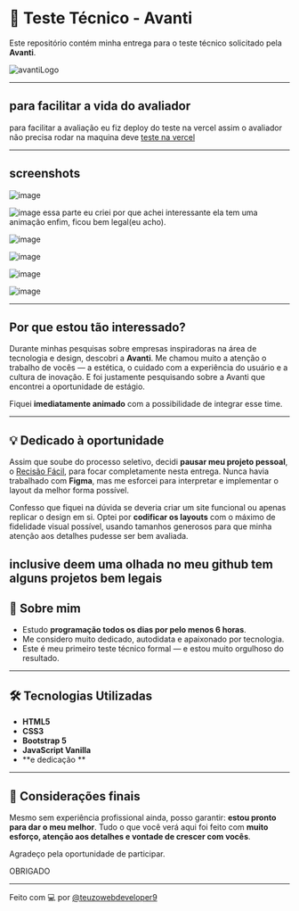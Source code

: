 # 🚀 Teste Técnico - Avanti

Este repositório contém minha entrega para o teste técnico solicitado pela **Avanti**.

![avantiLogo](https://github.com/user-attachments/assets/ebe68e65-f101-4ca2-8184-cc2f24d4fd26)


---
## para facilitar a vida do avaliador

para facilitar a avaliação eu fiz deploy do teste na vercel assim o avaliador não precisa rodar na maquina deve [teste na vercel](https://teste-avanti-lltf.vercel.app/)


---
## screenshots

![image](https://github.com/user-attachments/assets/ef62b49d-a47f-4e89-9a3b-9e8de4307674)

![image](https://github.com/user-attachments/assets/7e3390f0-9c8b-4c88-8cea-b7099a996efa)
essa parte eu criei por que achei interessante ela tem uma animação enfim, ficou bem legal(eu acho).

![image](https://github.com/user-attachments/assets/c37abd5e-7691-4ad5-9304-f65144fe2800)

![image](https://github.com/user-attachments/assets/ed64c630-bdfa-4d4d-8986-cd5280a51b6d)


![image](https://github.com/user-attachments/assets/413aa184-5af5-4fbc-9822-efa7552abd2b)

![image](https://github.com/user-attachments/assets/38f93a25-3f52-47b5-990a-62f1f0acd046)

---



##  Por que estou tão interessado?

Durante minhas pesquisas sobre empresas inspiradoras na área de tecnologia e design, descobri a **Avanti**. Me chamou muito a atenção o trabalho de vocês — a estética, o cuidado com a experiência do usuário e a cultura de inovação. E foi justamente pesquisando sobre a Avanti que encontrei a oportunidade de estágio.

Fiquei **imediatamente animado** com a possibilidade de integrar esse time.

---

## 💡 Dedicado à oportunidade

Assim que soube do processo seletivo, decidi **pausar meu projeto pessoal**, o [Recisão Fácil](https://github.com/teuzowebdeveloper9/projeto), para focar completamente nesta entrega. Nunca havia trabalhado com **Figma**, mas me esforcei para interpretar e implementar o layout da melhor forma possível.

Confesso que fiquei na dúvida se deveria criar um site funcional ou apenas replicar o design em si. Optei por **codificar os layouts** com o máximo de fidelidade visual possível, usando tamanhos generosos para que minha atenção aos detalhes pudesse ser bem avaliada.

inclusive deem uma olhada no meu github tem alguns projetos bem legais 
---

## 🧠 Sobre mim

- Estudo **programação todos os dias por pelo menos 6 horas**.
- Me considero muito dedicado, autodidata e apaixonado por tecnologia.
- Este é meu primeiro teste técnico formal — e estou muito orgulhoso do resultado.

---

## 🛠️ Tecnologias Utilizadas

- **HTML5**
- **CSS3**
- **Bootstrap 5**
- **JavaScript Vanilla**
- **e dedicação **

---

## 🙌 Considerações finais

Mesmo sem experiência profissional ainda, posso garantir: **estou pronto para dar o meu melhor**. Tudo o que você verá aqui foi feito com **muito esforço, atenção aos detalhes e vontade de crescer com vocês**.

Agradeço pela oportunidade de participar.

OBRIGADO 

---

Feito com 💻 por [@teuzowebdeveloper9](https://github.com/teuzowebdeveloper9)
